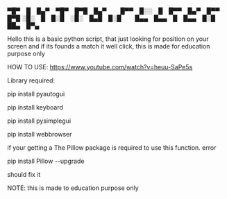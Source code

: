 
▀█▀ █ █▄▀ ▀█▀ █▀█ █▄▀   █▀▀ █░░ █ █▀▀ █▄▀ █▀▀ █▀█
░█░ █ █░█ ░█░ █▄█ █░█   █▄▄ █▄▄ █ █▄▄ █░█ ██▄ █▀▄

Hello this is a basic python script, that just looking for position on your screen and if its founds a match it well click, this is made for education purpose only


HOW TO USE: https://www.youtube.com/watch?v=heuu-SaPe5s

Library required:

pip install pyautogui

pip install keyboard

pip install pysimplegui

pip install webbrowser

if your getting a The Pillow package is required to use this function. error

pip install Pillow --upgrade

should fix it

NOTE: this is made to education purpose only
